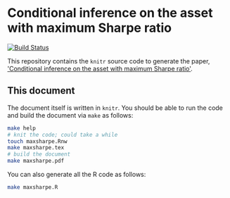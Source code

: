 

# Conditional inference on the asset with maximum Sharpe ratio

[![Build Status](https://travis-ci.org/shabbychef/maxsharpe.svg?branch=master)](https://travis-ci.org/shabbychef/maxsharpe)

This repository contains the `knitr` source code to generate the
paper, ['Conditional inference on the asset with maximum Sharpe ratio'](https://arxiv.org/abs/1906.00573).

## This document

The document itself is written in `knitr`. You should be able to run the code
and build the document via `make` as follows:


```bash
make help
# knit the code; could take a while
touch maxsharpe.Rnw
make maxsharpe.tex
# build the document
make maxsharpe.pdf
```

You can also generate all the R code as follows:

```bash
make maxsharpe.R
```

<!-- modelines -->
<!-- vim:ts=2:sw=2:tw=96:fdm=marker:syn=markdown:ft=markdown:ai:nocin:nu:fo=ncroqlt:cms=<!--%s-->
